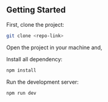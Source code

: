 ## Getting Started

First, clone the project:

```bash
git clone <repo-link>
```

Open the project in your machine and,

Install all dependency:

```bash
npm install
```

Run the development server:

```bash
npm run dev
```
